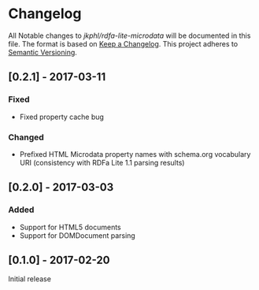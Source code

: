 # Changelog

All Notable changes to *jkphl/rdfa-lite-microdata* will be documented in this file. The format is based on [Keep a Changelog](http://keepachangelog.com/). This project adheres to [Semantic Versioning](http://semver.org/).


## [0.2.1] - 2017-03-11
### Fixed
* Fixed property cache bug

### Changed
* Prefixed HTML Microdata property names with schema.org vocabulary URI (consistency with RDFa Lite 1.1 parsing results)

## [0.2.0] - 2017-03-03
### Added
* Support for HTML5 documents
* Support for DOMDocument parsing

## [0.1.0] - 2017-02-20
Initial release
